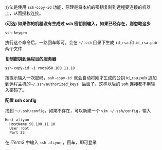 方法是使用 `ssh-copy-id` 功能，原理是将本机的密钥复制到远程要连接的机器上，从而授权连接。



**(可选) 如果你的机器没有生成过 ssh 密钥则输入，如果已经存在，则忽略这步**

```
ssh-keygen
```

执行这个命令后，一路回车即可。会在 `~/.ssh` 目录下生成 `id_rsa` 和 `id_rsa.pub` 两个文件



**复制密钥到远程目的服务器**

```
ssh-copy-id -i root@50.100.11.10
```

按提示输入一次密码，`ssh-copy-id `就会自动将刚才生成的公钥 id_rsa.pub 追加到远程主机的`~/.ssh/authorized_keys ` 后面了，这样以后的 ssh 连接都不用输入密码了。



**配置 ssh config**

找到 `～/.ssh/config`，如果不存在，可以新建一个  `vim ~/.ssh/config`，输入

```
Host aliyun
  HostName 50.100.11.10
  User root
  Port 22
```



在 *iTerm2* 中输入 `ssh aliyun` ，回车，即可登录

